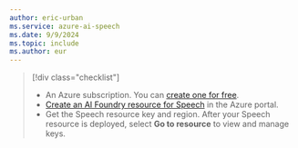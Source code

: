```yaml
---
author: eric-urban
ms.service: azure-ai-speech
ms.date: 9/9/2024
ms.topic: include
ms.author: eur
---
```


> [!div class="checklist"]
> - An Azure subscription. You can [create one for free](https://azure.microsoft.com/free/cognitive-services).
> - [Create an AI Foundry resource for Speech](https://portal.azure.com/#create/Microsoft.CognitiveServicesAIFoundry) in the Azure portal.
> - Get the Speech resource key and region. After your Speech resource is deployed, select **Go to resource** to view and manage keys.
